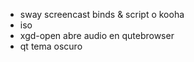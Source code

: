 * sway screencast binds & script o kooha
* iso
* xgd-open abre audio en qutebrowser
* qt tema oscuro
